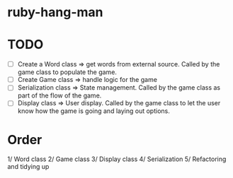 # ruby-hang-man

# TODO

- [ ] Create a Word class => get words from external source. Called by the game class to populate the game.
- [ ] Create Game class => handle logic for the game
- [ ] Serialization class => State management. Called by the game class as part of the flow of the game.
- [ ] Display class => User display. Called by the game class to let the user know how the game is going and laying out options.

# Order

1/ Word class
2/ Game class
3/ Display class
4/ Serialization
5/ Refactoring and tidying up
